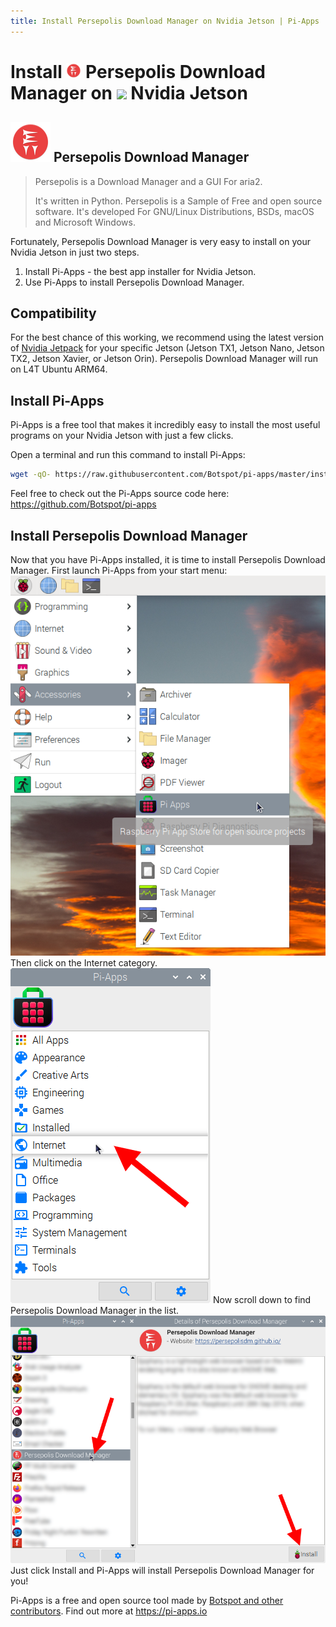```yaml
---
title: Install Persepolis Download Manager on Nvidia Jetson | Pi-Apps
---
```

<div class="simple-install-content content">

# Install <img src="/img/app-icons/Persepolis Download Manager/icon-64.png" height=24> Persepolis Download Manager on <img src=https://assets.nvidiagrid.net/favicon.ico height=24> Nvidia Jetson

## <img src="/img/app-icons/Persepolis Download Manager/icon-64.png"> Persepolis Download Manager
> Persepolis is a Download Manager and a GUI For aria2. 
> 
> It's written in Python. Persepolis is a Sample of Free and open source software. It's developed For GNU/Linux Distributions, BSDs, macOS and Microsoft Windows. 

Fortunately, Persepolis Download Manager is very easy to install on your Nvidia Jetson in just two steps.
1. Install Pi-Apps - the best app installer for Nvidia Jetson.
2. Use Pi-Apps to install Persepolis Download Manager.
</div>
<div class="simple-install-content content">

## Compatibility
For the best chance of this working, we recommend using the latest version of [Nvidia Jetpack](https://developer.nvidia.com/embedded/jetpack-archive) for your specific Jetson (Jetson TX1, Jetson Nano, Jetson TX2, Jetson Xavier, or Jetson Orin).
Persepolis Download Manager will run on L4T Ubuntu ARM64.
</div>
<div class="simple-install-content content">

## Install Pi-Apps

Pi-Apps is a free tool that makes it incredibly easy to install the most useful programs on your Nvidia Jetson with just a few clicks.

Open a terminal and run this command to install Pi-Apps:
```bash
wget -qO- https://raw.githubusercontent.com/Botspot/pi-apps/master/install | bash
```
Feel free to check out the Pi-Apps source code here: https://github.com/Botspot/pi-apps
</div>
<div class="simple-install-content content">

## Install Persepolis Download Manager

Now that you have Pi-Apps installed, it is time to install Persepolis Download Manager.
First launch Pi-Apps from your start menu:
<img src="/img/start-menu.png">
Then click on the Internet category.
<img src="/img/category-selections/Internet.png">
Now scroll down to find Persepolis Download Manager in the list.
<img src="/img/app-icons/Persepolis Download Manager/app-selection.png">
Just click Install and Pi-Apps will install Persepolis Download Manager for you!
</div>
<div class="simple-install-content content">

Pi-Apps is a free and open source tool made by [Botspot and other contributors](/about/#contributors). Find out more at https://pi-apps.io
</div>
